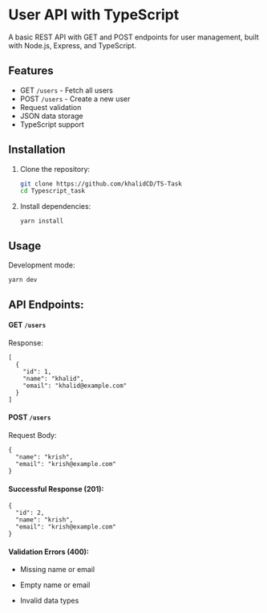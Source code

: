 # User API with TypeScript

A basic REST API with GET and POST endpoints for user management, built with Node.js, Express, and TypeScript.

## Features

- GET `/users` - Fetch all users
- POST `/users` - Create a new user
- Request validation
- JSON data storage
- TypeScript support

## Installation

1. Clone the repository:
   ```bash
   git clone https://github.com/khalidCD/TS-Task
   cd Typescript_task
   ```
2. Install dependencies:
   ```
   yarn install
   ```

## Usage

Development mode:

```
yarn dev
```

## API Endpoints:

#### GET `/users`

Response:

```
[
  {
    "id": 1,
    "name": "khalid",
    "email": "khalid@example.com"
  }
]
```

#### POST `/users`

Request Body:

```
{
  "name": "krish",
  "email": "krish@example.com"
}
```

#### Successful Response (201):

```
{
  "id": 2,
  "name": "krish",
  "email": "krish@example.com"
}
```

#### Validation Errors (400):

- Missing name or email

- Empty name or email

- Invalid data types
